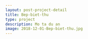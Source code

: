 ```yaml
---
layout: post-project-detail
title: Bep-biet-thu
type: project
description: Mo ta du an
image: 2018-12-01-Bep-biet-thu.jpg 
---
```

